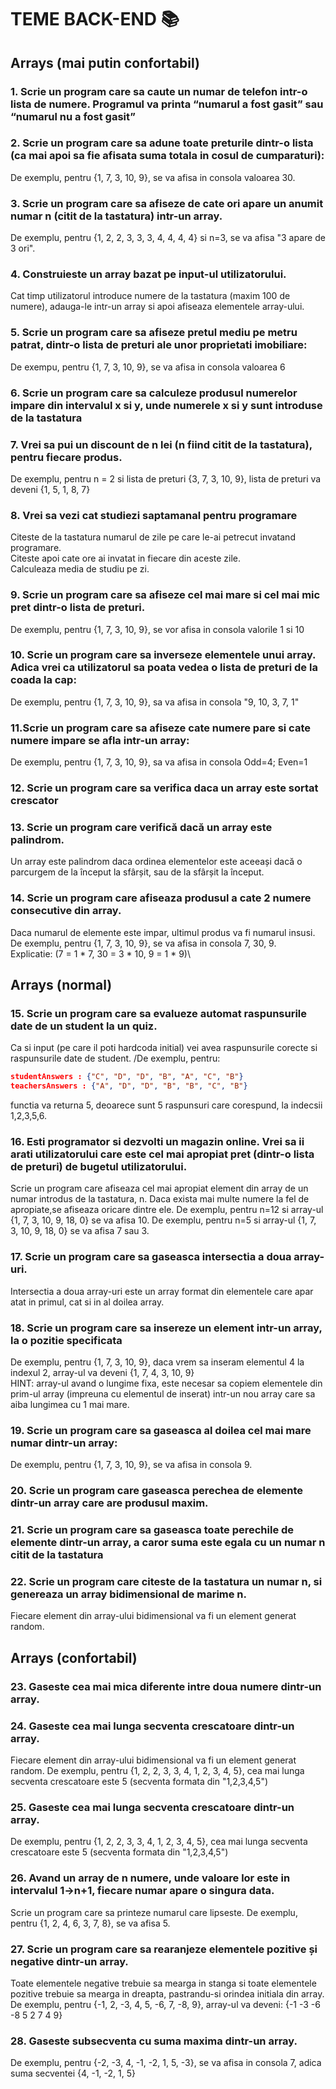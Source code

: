 # TEME BACK-END 📚

## Arrays (mai putin confortabil)

### 1. Scrie un program care sa caute un numar de telefon intr-o lista de numere. Programul va printa “numarul a fost gasit” sau “numarul nu a fost gasit”

### 2. Scrie un program care sa adune toate preturile dintr-o lista (ca mai apoi sa fie afisata suma totala in cosul de cumparaturi):
De exemplu, pentru {1, 7, 3, 10, 9}, se va afisa in consola valoarea 30.

### 3. Scrie un program care sa afiseze de cate ori apare un anumit numar n (citit de la tastatura) intr-un array.
De exemplu, pentru {1, 2, 2, 3, 3, 3, 4, 4, 4, 4} si n=3, se va afisa "3 apare de 3 ori".

### 4. Construieste un array bazat pe input-ul utilizatorului.
Cat timp utilizatorul introduce numere de la tastatura (maxim 100 de numere), adauga-le intr-un array si apoi afiseaza elementele array-ului.

### 5. Scrie un program care sa afiseze pretul mediu pe metru patrat, dintr-o lista de preturi ale unor proprietati imobiliare:
De exempu, pentru {1, 7, 3, 10, 9}, se va afisa in consola valoarea 6

### 6. Scrie un program care sa calculeze produsul numerelor impare din intervalul x si y, unde numerele x si y sunt introduse de la tastatura

### 7. Vrei sa pui un discount de n lei (n fiind citit de la tastatura), pentru fiecare produs.
De exemplu, pentru n = 2 si lista de preturi {3, 7, 3, 10, 9}, lista de preturi va deveni {1, 5, 1, 8, 7}

### 8. Vrei sa vezi cat studiezi saptamanal pentru programare
Citeste de la tastatura numarul de zile pe care le-ai petrecut invatand programare.\
Citeste apoi cate ore ai invatat in fiecare din aceste zile.\
Calculeaza media de studiu pe zi.

### 9. Scrie un program care sa afiseze cel mai mare si cel mai mic pret dintr-o lista de preturi.
De exemplu, pentru {1, 7, 3, 10, 9}, se vor afisa in consola valorile 1 si 10

### 10. Scrie un program care sa inverseze elementele unui array. Adica vrei ca utilizatorul sa poata vedea o lista de preturi de la coada la cap: 
De exemplu, pentru {1, 7, 3, 10, 9}, sa va afisa in consola "9, 10, 3, 7, 1"

### 11.Scrie un program care sa afiseze cate numere pare si cate numere impare se afla intr-un array:
De exemplu, pentru {1, 7, 3, 10, 9}, sa va afisa in consola Odd=4; Even=1

### 12. Scrie un program care sa verifica daca un array este sortat crescator

### 13. Scrie un program care verifică dacă un array este palindrom.
Un array este palindrom daca ordinea elementelor este aceeași dacă o parcurgem de la început la sfârșit, sau de la sfârșit la început.

### 14. Scrie un program care afiseaza produsul a cate 2 numere consecutive din array. 
Daca numarul de elemente este impar, ultimul produs va fi numarul insusi.\
De exemplu, pentru {1, 7, 3, 10, 9}, se va afisa in consola 7, 30, 9.\
Explicatie: (7 = 1 * 7, 30 = 3 * 10, 9 = 1 * 9)\

## Arrays (normal)

### 15. Scrie un program care sa evalueze automat raspunsurile date de un student la un quiz.
Ca si input (pe care il poti hardcoda initial) vei avea raspunsurile corecte si raspunsurile date de student.
/De exemplu, pentru:
```json
studentAnswers : {"C", "D", "D", "B", "A", "C", "B"}
teachersAnswers : {"A", "D", "D", "B", "B", "C", "B"}
```
functia va returna 5, deoarece sunt 5 raspunsuri care corespund, la indecsii 1,2,3,5,6.

### 16. Esti programator si dezvolti un magazin online. Vrei sa ii arati utilizatorului care este cel mai apropiat pret (dintr-o lista de preturi) de bugetul utilizatorului. 
Scrie un program care afiseaza cel mai apropiat element din array de un numar introdus de la tastatura, n. Daca exista mai multe numere la fel de apropiate,se afiseaza oricare dintre ele.
De exemplu, pentru n=12 si array-ul {1, 7, 3, 10, 9, 18, 0} se va afisa 10.
De exemplu, pentru n=5 si array-ul {1, 7, 3, 10, 9, 18, 0} se va afisa 7 sau 3.

### 17. Scrie un program care sa gaseasca intersectia a doua array-uri.
Intersectia a doua array-uri este un array format din elementele care apar atat in primul, cat si in al doilea array.

### 18. Scrie un program care sa insereze un element intr-un array, la o pozitie specificata
De exemplu, pentru {1, 7, 3, 10, 9}, daca vrem sa inseram elementul 4 la indexul 2, array-ul va deveni {1, 7, 4, 3, 10, 9}\
HINT: array-ul avand o lungime fixa, este necesar sa copiem elementele din prim-ul array (impreuna cu elementul de inserat) intr-un nou array care sa aiba lungimea cu 1 mai mare.
        
### 19. Scrie un program care sa gaseasca al doilea cel mai mare numar dintr-un array: 
De exemplu, pentru {1, 7, 3, 10, 9}, se va afisa in consola 9.

### 20. Scrie un program care gaseasca perechea de elemente dintr-un array care are produsul maxim.

### 21. Scrie un program care sa gaseasca toate perechile de elemente dintr-un array, a caror suma este egala cu un numar n citit de la tastatura

### 22. Scrie un program care citeste de la tastatura un numar n, si genereaza un array bidimensional de marime n.
Fiecare element din array-ului bidimensional va fi un element generat random.

## Arrays (confortabil)

### 23. Gaseste cea mai mica diferente intre doua numere dintr-un array.

### 24. Gaseste cea mai lunga secventa crescatoare dintr-un array.
Fiecare element din array-ului bidimensional va fi un element generat random.
De exemplu, pentru {1, 2, 2, 3, 3, 4, 1, 2, 3, 4, 5}, cea mai lunga secventa crescatoare este 5 (secventa formata din "1,2,3,4,5")

### 25. Gaseste cea mai lunga secventa crescatoare dintr-un array.
De exemplu, pentru {1, 2, 2, 3, 3, 4, 1, 2, 3, 4, 5}, cea mai lunga secventa crescatoare este 5 (secventa formata din "1,2,3,4,5")

### 26. Avand un array de n numere, unde valoare lor este in intervalul 1->n+1, fiecare numar apare o singura data.
Scrie un program care sa printeze numarul care lipseste.
De exemplu, pentru {1, 2, 4, 6, 3, 7, 8}, se va afisa 5.

### 27. Scrie un program care sa rearanjeze elementele pozitive și negative dintr-un array.
Toate elementele negative trebuie sa mearga in stanga si toate elementele pozitive trebuie sa mearga in dreapta, pastrandu-si orindea initiala din array.
De exemplu, pentru {-1, 2, -3, 4, 5, -6, 7, -8, 9}, array-ul va deveni: {-1 -3 -6 -8 5 2 7 4 9}

### 28. Gaseste subsecventa cu suma maxima dintr-un array.
De exemplu, pentru {-2, -3, 4, -1, -2, 1, 5, -3}, se va afisa in consola 7, adica suma secventei {4, -1, -2, 1, 5}






